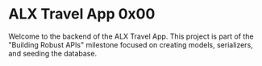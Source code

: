 # ALX Travel App 0x00

Welcome to the backend of the ALX Travel App. This project is part of the "Building Robust APIs" milestone focused on creating models, serializers, and seeding the database.
